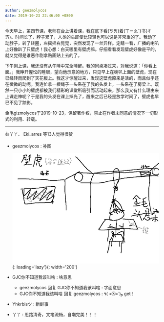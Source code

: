 ```yaml
---
author: geezmolycos
date: 2019-10-23 22:46:00 +0800
---
```

今天早上，第四节课，老师在台上讲着课，我在底下看(ㄎㄞ)着(ㄒㄧㄠˇ)书(ㄔㄞ)。时间长了，脖子累了，人类的头即使比较轻也可以说是非常重的了。我动了动脖子，转了转圈，左摇摇右晃晃，突然发现了一丝异样。定睛一看，广播的喇叭上好像趴了只壁虎！我心想：白天哪里有壁虎嘛。仔细看看发现壁虎好像是平的，就又觉得是谁恶作剧拿贴画贴上去的了。

下午刚上课，我还没有从午睡中完全睡醒。我的同桌凑过来，对我说道：「你看上面。」我睁开惺忪的睡眼，望向他示意的地方，只见早上在喇叭上面的壁虎，现在已经转而爬到了天花板上。我这才惊醒过来，发现这壁虎原来是活的，而且似乎还在微微的动呢。我连忙拿一根绳子一头系在了我的头发上，一头系在了房梁上。既然一只小小的壁虎都被我们精彩的课堂所吸引而活动起来，那么我又有什么理由来上课走神呢？于是我的头发在课上掉光了，醒来之后已经是放学时间了，壁虎也早已不见了踪影。

金毛gizmolycos于2019-10-23，保留著作权，禁止在作者未同意的情况下一切形式的利用、转载。

---
👍丫丫、 Eki_arres 等13人觉得很赞

- geezmolycos : 补图

  ![](/images/qq-zone/2019-10-23-gecko.png){: loading='lazy'}{: width='200'}
- GJC你不知道我该叫啥 : 啥意思
  - geezmolycos 回复 GJC你不知道我该叫啥 : 字面意思
  - GJC你不知道我该叫啥 回复 geezmolycos : ٩( •̀㉨•́ )و get！
- Yhkrbisツ : 新鲜事
- 丫丫 : 思路清奇，文笔流畅，自嘲完美！！！
